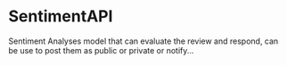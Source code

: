 # SentimentAPI
Sentiment Analyses model that can evaluate the review and respond, can be use to post them as public or private or notify...

